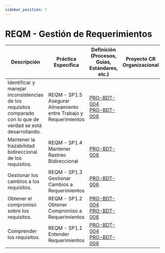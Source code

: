 ```yaml
---
sidebar_position: 7
---
```


# REQM - Gestión de Requerimientos

| Descripción                                                                                                   | Práctica Específica                                               | Definición (Procesos, Guías, Estándares, etc.)                                            | Proyecto CR Organizacional | Proyecto Zeitgeist | Proyecto Departamental |
| ------------------------------------------------------------------------------------------------------------- | ----------------------------------------------------------------- | ----------------------------------------------------------------------------------------- | -------------------------- | ------------------ | ---------------------- |
| Identificar y manejar inconsistencias de los requisitos comparado con lo que de verdad se está desarrollando. | REQM - SP1.5 Asegurar Alineamiento entre Trabajo y Requerimientos | [PRO-BDT-004](../procesos/pro-bdt-004.md) <br/> [PRO-BDT-006](../procesos/pro-bdt-006/pro-bdt-006.md) |                            |                    |                        |
| Mantener la trazabilidad bidireccional de los requisitos.                                                     | REQM - SP1.4 Mantener Rastreo Bidireccional                       | [PRO-BDT-006](../procesos/pro-bdt-006/pro-bdt-006.md)                                                 |                            |                    |                        |
| Gestionar los cambios a los requisitos.                                                                       | REQM - SP1.3 Gestionar Cambios a Requerimientos                   | [PRO-BDT-006](../procesos/pro-bdt-006/pro-bdt-006.md)                                                 |                            |                    |                        |
| Obtener el compromiso sobre los requisitos.                                                                   | REQM - SP1.2 Obtener Compromiso a Requerimientos                  | [PRO-BDT-004](../procesos/pro-bdt-004.md) <br/> [PRO-BDT-006](../procesos/pro-bdt-006/pro-bdt-006.md) |                            |                    |                        |
| Comprender los requisitos.                                                                                    | REQM - SP1.1 Entender Requerimientos                              | [PRO-BDT-004](../procesos/pro-bdt-004.md) <br/> [PRO-BDT-006](../procesos/pro-bdt-006/pro-bdt-006.md) |                            |                    |                        |
